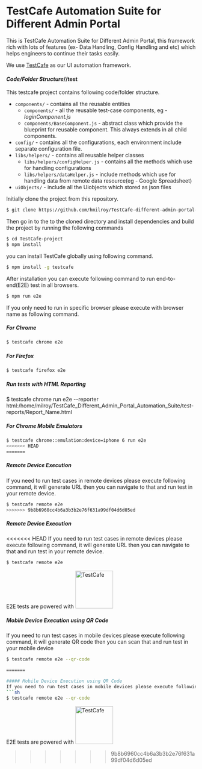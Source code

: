 # TestCafe Automation Suite for Different Admin Portal

This is TestCafe Automation Suite for Different Admin Portal, this framework rich with lots of features (ex- Data Handling, Config Handling and etc) which helps engineers to continue their tasks easily.

We use [TestCafe](https://github.com/DevExpress/testcafe) as our UI automation framework.


#### _Code/Folder Structure_//test

This testcafe project contains following code/folder structure.
* `components/` - contains all the reusable entities
  * `components/` - all the reusable test-case components, eg - _loginComponent.js_
  * `components/BaseComponent.js` - abstract class which provide the blueprint for reusable component. This always extends in all child components.
* `config/` - contains all the configurations, each environment include separate configuration file.
* `libs/helpers/` - contains all reusable helper classes
  * `libs/helpers/configHelper.js` - contains all the methods which use for handling configurations
  * `libs/helpers/dataHelper.js` - include methods which use for handling data from remote data resource(eg - Google Spreadsheet)
* `uiObjects/` - include all the Uiobjects which stored as json files


Initially clone the project from this repository.
```sh
$ git clone https://github.com/hmilroy/TestCafe-different-admin-portal-framework.git
```

Then go in to the to the cloned directory and install dependencies and build the project by running the following commands
```sh
$ cd TestCafe-project
$ npm install
```

you can install TestCafe globally using following command.
```sh
$ npm install -g testcafe
```

After installation you can execute following command to run end-to-end(E2E) test in all browsers.
```sh
$ npm run e2e
```

If you only need to run in specific browser please execute with browser name as following command.

##### For Chrome
```sh
$ testcafe chrome e2e
```
##### For Firefox
```sh
$ testcafe firefox e2e
```
##### Run tests with HTML Reporting
$ testcafe chrome run e2e --reporter html:/home/milroy/TestCafe_Different_Admin_Portal_Automation_Suite/test-reports/Report_Name.html

##### For Chrome Mobile Emulators
```sh
$ testcafe chrome::emulation:device=iphone 6 run e2e
<<<<<<< HEAD
=======
```
##### Remote Device Execution

If you need to run test cases in remote devices please execute following command, it will generate URL then you can navigate to that and run test in your remote device.
```sh
$ testcafe remote e2e  
>>>>>>> 9b8b6960cc4b6a3b3b2e76f631a99df04d6d05ed
```
##### Remote Device Execution

<<<<<<< HEAD
If you need to run test cases in remote devices please execute following command, it will generate URL then you can navigate to that and run test in your remote device.
```sh
$ testcafe remote e2e  
```
E2E  tests are powered with <img src="http://mherman.org/assets/img/blog/testcafe.png" alt="TestCafe" width="100">

##### Mobile Device Execution using QR Code
If you need to run test cases in mobile devices please execute following command, it will generate QR code then you can scan that and run test in your mobile device
```sh
$ testcafe remote e2e --qr-code

=======

##### Mobile Device Execution using QR Code
If you need to run test cases in mobile devices please execute following command, it will generate QR code then you can scan that and run test in your mobile device
```sh
$ testcafe remote e2e --qr-code
```
E2E  tests are powered with <img src="http://mherman.org/assets/img/blog/testcafe.png" alt="TestCafe" width="100">
>>>>>>> 9b8b6960cc4b6a3b3b2e76f631a99df04d6d05ed
<br>
